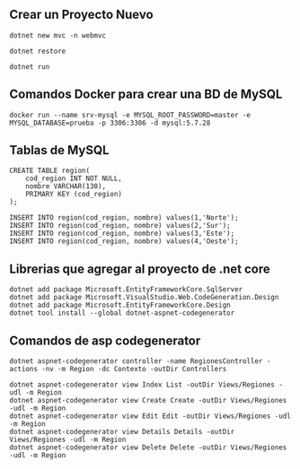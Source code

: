 ## Crear un Proyecto Nuevo
    dotnet new mvc -n webmvc

    dotnet restore

    dotnet run


## Comandos Docker para crear una BD de MySQL

	docker run --name srv-mysql -e MYSQL_ROOT_PASSWORD=master -e MYSQL_DATABASE=prueba -p 3306:3306 -d mysql:5.7.28 

## Tablas de MySQL

	
	CREATE TABLE region(
		cod_region INT NOT NULL,
		nombre VARCHAR(130),
		PRIMARY KEY (cod_region)
	);

	INSERT INTO region(cod_region, nombre) values(1,'Norte');
	INSERT INTO region(cod_region, nombre) values(2,'Sur');
	INSERT INTO region(cod_region, nombre) values(3,'Este');
	INSERT INTO region(cod_region, nombre) values(4,'Oeste');

## Librerias que agregar al proyecto de .net core

	dotnet add package Microsoft.EntityFrameworkCore.SqlServer
	dotnet add package Microsoft.VisualStudio.Web.CodeGeneration.Design
	dotnet add package Microsoft.EntityFrameworkCore.Design
	dotnet tool install --global dotnet-aspnet-codegenerator

## Comandos de asp codegenerator
	
	dotnet aspnet-codegenerator controller -name RegionesController -actions -nv -m Region -dc Contexto -outDir Controllers

	dotnet aspnet-codegenerator view Index List -outDir Views/Regiones -udl -m Region
	dotnet aspnet-codegenerator view Create Create -outDir Views/Regiones -udl -m Region
	dotnet aspnet-codegenerator view Edit Edit -outDir Views/Regiones -udl -m Region
	dotnet aspnet-codegenerator view Details Details -outDir Views/Regiones -udl -m Region
	dotnet aspnet-codegenerator view Delete Delete -outDir Views/Regiones -udl -m Region